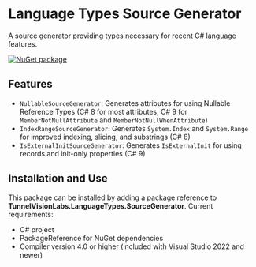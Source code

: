# Language Types Source Generator

A source generator providing types necessary for recent C# language features.

[![NuGet package](https://img.shields.io/nuget/v/TunnelVisionLabs.LanguageTypes.SourceGenerator.svg)](https://nuget.org/packages/TunnelVisionLabs.LanguageTypes.SourceGenerator)

## Features

* `NullableSourceGenerator`: Generates attributes for using Nullable Reference Types (C# 8 for most attributes, C# 9 for `MemberNotNullAttribute` and `MemberNotNullWhenAttribute`)
* `IndexRangeSourceGenerator`: Generates `System.Index` and `System.Range` for improved indexing, slicing, and substrings (C# 8)
* `IsExternalInitSourceGenerator`: Generates `IsExternalInit` for using records and init-only properties (C# 9)

## Installation and Use

This package can be installed by adding a package reference to **TunnelVisionLabs.LanguageTypes.SourceGenerator**. Current requirements:

* C# project
* PackageReference for NuGet dependencies
* Compiler version 4.0 or higher (included with Visual Studio 2022 and newer)
